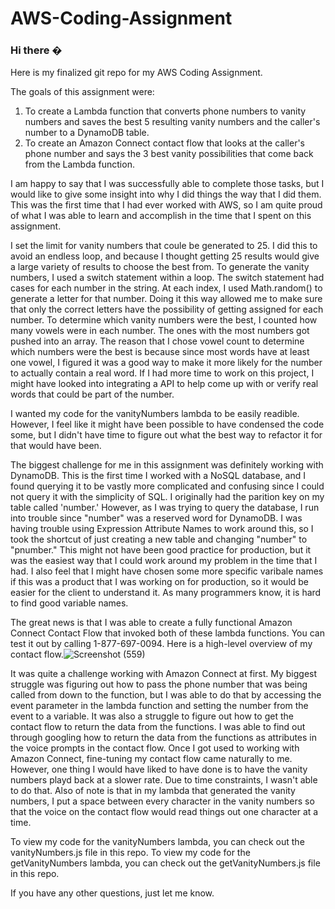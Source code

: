 # AWS-Coding-Assignment

### Hi there �

Here is my finalized git repo for my AWS Coding Assignment.  

The goals of this assignment were:

 1. To create a Lambda function that converts phone numbers to vanity numbers and saves the best 5 resulting vanity numbers and the caller's number to a DynamoDB table. 
 2. To create an Amazon Connect contact flow that looks at the caller's phone number and says the 3 best vanity possibilities that come back from the Lambda function.

I am happy to say that I was successfully able to complete those tasks, but I would like to give some insight into why I did things the way that I did them.  This was the first time that I had ever worked with AWS, so I am quite proud of what I was able to learn and accomplish in the time that I spent on this assignment.  

I set the limit for vanity numbers that coule be generated to 25.  I did this to avoid an endless loop, and because I thought getting 25 results would give a large variety of results to choose the best from.  To generate the vanity numbers, I used a switch statement within a loop.  The switch statement had cases for each number in the string.  At each index, I used Math.random() to generate a letter for that number.  Doing it this way allowed me to make sure that only the correct letters have the possibility of getting assigned for each number.  To determine which vanity numbers were the best, I counted how many vowels were in each number.  The ones with the most numbers got pushed into an array.  The reason that I chose vowel count to determine which numbers were the best is because since most words have at least one vowel, I figured it was a good way to make it more likely for the number to actually contain a real word.  If I had more time to work on this project, I might have looked into integrating a API to help come up with or verify real words that could be part of the number.  

I wanted my code for the vanityNumbers lambda to be easily readible.  However, I feel like it might have been possible to have condensed the code some, but I didn't have time to figure out what the best way to refactor it for that would have been.  

The biggest challenge for me in this assignment was definitely working with DynamoDB.  This is the first time I worked with a NoSQL database, and I found querying it to be vastly more complicated and confusing since I could not query it with the simplicity of SQL.  I originally had the parition key on my table called 'number.'  However, as I was trying to query the database, I run into trouble since "number" was a reserved word for DynamoDB.  I was having trouble using Expression Attribute Names to work around this, so I took the shortcut of just creating a new table and changing "number" to "pnumber."  This might not have been good practice for production, but it was the easiest way that I could work around my problem in the time that I had.  I also feel that I might have chosen some more specific varibale names if this was a product that I was working on for production, so it would be easier for the client to understand it.  As many programmers know, it is hard to find good variable names.  

The great news is that I was able to create a fully functional Amazon Connect Contact Flow that invoked both of these lambda functions.  You can test it out by calling 1-877-697-0094.  Here is a high-level overview of my contact flow.![Screenshot (559)](https://user-images.githubusercontent.com/75149451/124851998-751ec900-df58-11eb-9a99-51cd3a70c5e5.png)

It was quite a challenge working with Amazon Connect at first.  My biggest struggle was figuring out how to pass the phone number that was being called from down to the function, but I was able to do that by accessing the event parameter in the lambda function and setting the number from the event to a variable.  It was also a struggle to figure out how to get the contact flow to return the data from the functions.  I was able to find out through googling how to return the data from the functions as attributes in the voice prompts in the contact flow.  Once I got used to working with Amazon Connect, fine-tuning my contact flow came naturally to me.  However, one thing I would have liked to have done is to have the vanity numbers playd back at a slower rate.  Due to time constraints, I wasn't able to do that.  Also of note is that in my lambda that generated the vanity numbers, I put a space between every character in the vanity numbers so that the voice on the contact flow would read things out one character at a time.

  
To view my code for the vanityNumbers lambda, you can check out the vanityNumbers.js file in this repo.
To view my code for the getVanityNumbers lambda, you can check out the getVanityNumbers.js file in this repo.

If you have any other questions, just let me know.
